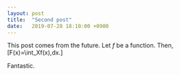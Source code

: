 ```yaml
---
layout: post
title:  "Second post"
date:   2019-07-28 18:10:00 +0900
---
```


This post comes from the future.
Let $f$ be a function.
Then,
\[F(x)=\int_Xf(x)\,dx.\]
<!-- more -->
Fantastic.
